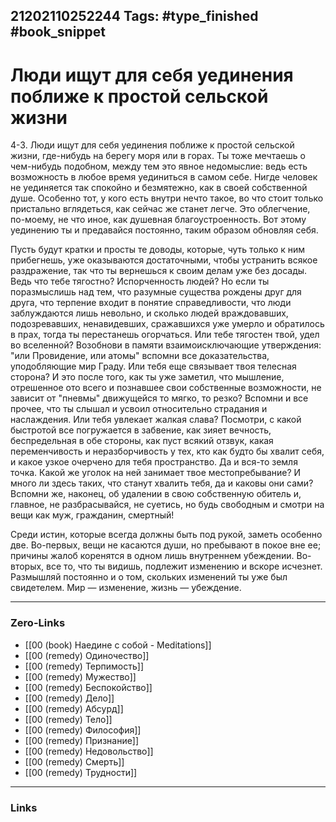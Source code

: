 21202110252244
Tags: #type_finished #book_snippet 
---
# Люди ищут для себя уединения поближе к простой сельской жизни

 4-3. Люди ищут для себя уединения поближе к простой сельской жизни, где-нибудь на берегу моря или в горах. Ты тоже мечтаешь о чем-нибудь подобном, между тем это явное недомыслие: ведь есть возможность в любое время уединиться в самом себе. Нигде человек не уединяется так спокойно и безмятежно, как в своей собственной душе. Особенно тот, у кого есть внутри нечто такое, во что стоит только пристально вглядеться, как сейчас же станет легче. Это облегчение, по-моему, не что иное, как душевная благоустроенность. Вот этому уединению ты и предавайся постоянно, таким образом обновляя себя. 
 
 Пусть будут кратки и просты те доводы, которые, чуть только к ним прибегнешь, уже оказываются достаточными, чтобы устранить всякое раздражение, так что ты вернешься к своим делам уже без досады. Ведь что тебе тягостно? Испорченность людей? Но если ты поразмыслишь над тем, что разумные существа рождены друг для друга, что терпение входит в понятие справедливости, что люди заблуждаются лишь невольно, и сколько людей враждовавших, подозревавших, ненавидевших, сражавшихся уже умерло и обратилось в прах, тогда ты перестанешь огорчаться. Или тебе тягостен твой, удел во вселенной? Возобнови в памяти взаимоисключающие утверждения: "или Провидение, или атомы"  вспомни все доказательства, уподобляющие мир Граду. Или тебя еще связывает твоя телесная сторона? И это после того, как ты уже заметил, что мышление, отрешенное ото всего и познавшее свои собственные возможности, не зависит от "пневмы"  движущейся то мягко, то резко? Вспомни и все прочее, что ты слышал и усвоил относительно страдания и наслаждения. Или тебя увлекает жалкая слава? Посмотри, с какой быстротой все погружается в забвение, как зияет вечность, беспредельная в обе стороны, как пуст всякий отзвук, какая переменчивость и неразборчивость у тех, кто как будто бы хвалит себя, и какое узкое очерчено для тебя пространство. Да и вся-то земля точка. Какой же уголок на ней занимает твое местопребывание? И много ли здесь таких, что станут хвалить тебя, да и каковы они сами? Вспомни же, наконец, об удалении в свою собственную обитель и, главное, не разбрасывайся, не суетись, но будь свободным и смотри на вещи как муж, гражданин, смертный! 
 
 Среди истин, которые всегда должны быть под рукой, заметь особенно две. Во-первых, вещи не касаются души, но пребывают в покое вне ее; причины жалоб коренятся в одном лишь внутреннем убеждении. Во-вторых, все то, что ты видишь, подлежит изменению и вскоре исчезнет. Размышляй постоянно и о том, скольких изменений ты уже был свидетелем. Мир — изменение, жизнь — убеждение. 

---
### Zero-Links
 - [[00 (book) Наедине с собой - Meditations]]
 - [[00 (remedy) Одиночество]]
 - [[00 (remedy) Терпимость]]
 - [[00 (remedy) Мужество]]
 - [[00 (remedy) Беспокойство]]
 - [[00 (remedy) Дело]]
 - [[00 (remedy) Абсурд]]
 - [[00 (remedy) Тело]]
 - [[00 (remedy) Философия]]
 - [[00 (remedy) Признание]]
 - [[00 (remedy) Недовольство]]
 - [[00 (remedy) Смерть]]
 - [[00 (remedy) Трудности]]
---
### Links
